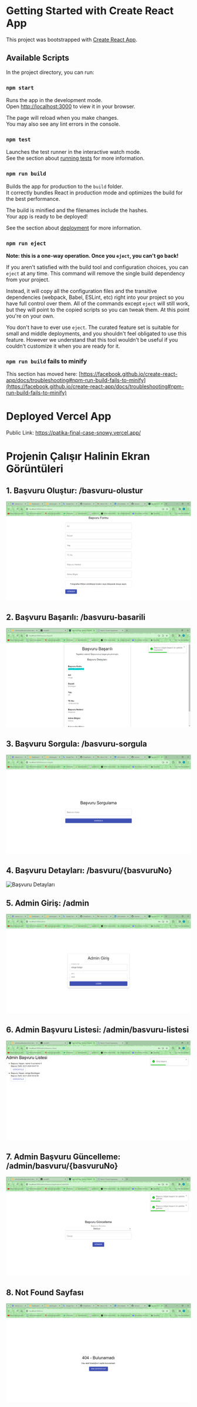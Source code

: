 # Getting Started with Create React App

This project was bootstrapped with [Create React App](https://github.com/facebook/create-react-app).

## Available Scripts

In the project directory, you can run:

### `npm start`

Runs the app in the development mode.\
Open [http://localhost:3000](http://localhost:3000) to view it in your browser.

The page will reload when you make changes.\
You may also see any lint errors in the console.

### `npm test`

Launches the test runner in the interactive watch mode.\
See the section about [running tests](https://facebook.github.io/create-react-app/docs/running-tests) for more information.

### `npm run build`

Builds the app for production to the `build` folder.\
It correctly bundles React in production mode and optimizes the build for the best performance.

The build is minified and the filenames include the hashes.\
Your app is ready to be deployed!

See the section about [deployment](https://facebook.github.io/create-react-app/docs/deployment) for more information.

### `npm run eject`

**Note: this is a one-way operation. Once you `eject`, you can't go back!**

If you aren't satisfied with the build tool and configuration choices, you can `eject` at any time. This command will remove the single build dependency from your project.

Instead, it will copy all the configuration files and the transitive dependencies (webpack, Babel, ESLint, etc) right into your project so you have full control over them. All of the commands except `eject` will still work, but they will point to the copied scripts so you can tweak them. At this point you're on your own.

You don't have to ever use `eject`. The curated feature set is suitable for small and middle deployments, and you shouldn't feel obligated to use this feature. However we understand that this tool wouldn't be useful if you couldn't customize it when you are ready for it.

### `npm run build` fails to minify

This section has moved here: [https://facebook.github.io/create-react-app/docs/troubleshooting#npm-run-build-fails-to-minify](https://facebook.github.io/create-react-app/docs/troubleshooting#npm-run-build-fails-to-minify)

# Deployed Vercel App

Public Link: https://patika-final-case-snowy.vercel.app/

# Projenin Çalışır Halinin Ekran Görüntüleri

## 1. Başvuru Oluştur: /basvuru-olustur

![Başvuru Oluştur](./public/images/basvuru-olustur.png)

## 2. Başvuru Başarılı: /basvuru-basarili

![Başvuru Başarılı](./public/images/basvuru-basarili.png)

## 3. Başvuru Sorgula: /basvuru-sorgula

![Başvuru Sorgula](./public/images/basvuru-sorgula.png)

## 4. Başvuru Detayları: /basvuru/{basvuruNo}

![Başvuru Detayları](./public/images/basvuru-detayları.png)

## 5. Admin Giriş: /admin

![Alt text](./public/images/admin-giris.png)

## 6. Admin Başvuru Listesi: /admin/basvuru-listesi

![Admin Başvuru Listesit](./public/images/admin-basvuru-listesi.png)

## 7. Admin Başvuru Güncelleme: /admin/basvuru/{basvuruNo}

![Admin Başvuru Güncelleme](./public/images/admin-basvuru-guncelleme.png)

## 8. Not Found Sayfası

![Not Found Sayfası](./public/images/not-found.png)
